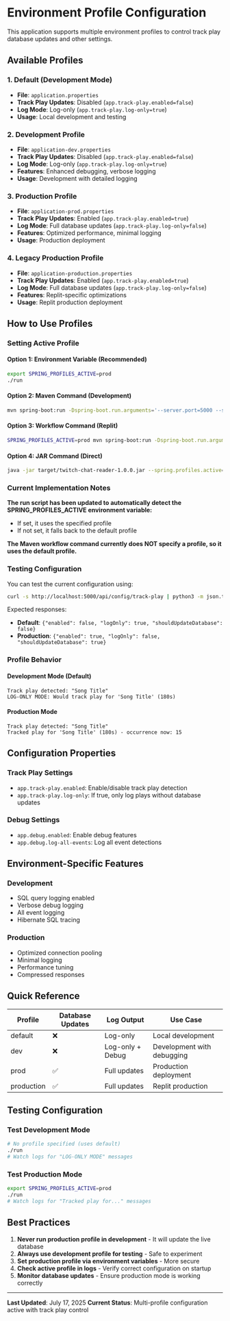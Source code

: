 # Environment Profile Configuration

This application supports multiple environment profiles to control track play database updates and other settings.

## Available Profiles

### 1. Default (Development Mode)
- **File**: `application.properties`
- **Track Play Updates**: Disabled (`app.track-play.enabled=false`)
- **Log Mode**: Log-only (`app.track-play.log-only=true`)
- **Usage**: Local development and testing

### 2. Development Profile
- **File**: `application-dev.properties`
- **Track Play Updates**: Disabled (`app.track-play.enabled=false`)
- **Log Mode**: Log-only (`app.track-play.log-only=true`)
- **Features**: Enhanced debugging, verbose logging
- **Usage**: Development with detailed logging

### 3. Production Profile
- **File**: `application-prod.properties`
- **Track Play Updates**: Enabled (`app.track-play.enabled=true`)
- **Log Mode**: Full database updates (`app.track-play.log-only=false`)
- **Features**: Optimized performance, minimal logging
- **Usage**: Production deployment

### 4. Legacy Production Profile
- **File**: `application-production.properties`
- **Track Play Updates**: Enabled (`app.track-play.enabled=true`)
- **Log Mode**: Full database updates (`app.track-play.log-only=false`)
- **Features**: Replit-specific optimizations
- **Usage**: Replit production deployment

## How to Use Profiles

### Setting Active Profile

#### Option 1: Environment Variable (Recommended)
```bash
export SPRING_PROFILES_ACTIVE=prod
./run
```

#### Option 2: Maven Command (Development)
```bash
mvn spring-boot:run -Dspring-boot.run.arguments='--server.port=5000 --spring.profiles.active=prod'
```

#### Option 3: Workflow Command (Replit)
```bash
SPRING_PROFILES_ACTIVE=prod mvn spring-boot:run -Dspring-boot.run.arguments=--server.port=5000
```

#### Option 4: JAR Command (Direct)
```bash
java -jar target/twitch-chat-reader-1.0.0.jar --spring.profiles.active=prod
```

### Current Implementation Notes

**The run script has been updated to automatically detect the SPRING_PROFILES_ACTIVE environment variable:**
- If set, it uses the specified profile
- If not set, it falls back to the default profile

**The Maven workflow command currently does NOT specify a profile, so it uses the default profile.**

### Testing Configuration

You can test the current configuration using:
```bash
curl -s http://localhost:5000/api/config/track-play | python3 -m json.tool
```

Expected responses:
- **Default**: `{"enabled": false, "logOnly": true, "shouldUpdateDatabase": false}`
- **Production**: `{"enabled": true, "logOnly": false, "shouldUpdateDatabase": true}`

### Profile Behavior

#### Development Mode (Default)
```
Track play detected: "Song Title"
LOG-ONLY MODE: Would track play for 'Song Title' (180s)
```

#### Production Mode
```
Track play detected: "Song Title"
Tracked play for 'Song Title' (180s) - occurrence now: 15
```

## Configuration Properties

### Track Play Settings
- `app.track-play.enabled`: Enable/disable track play detection
- `app.track-play.log-only`: If true, only log plays without database updates

### Debug Settings
- `app.debug.enabled`: Enable debug features
- `app.debug.log-all-events`: Log all event detections

## Environment-Specific Features

### Development
- SQL query logging enabled
- Verbose debug logging
- All event logging
- Hibernate SQL tracing

### Production
- Optimized connection pooling
- Minimal logging
- Performance tuning
- Compressed responses

## Quick Reference

| Profile | Database Updates | Log Output | Use Case |
|---------|------------------|------------|----------|
| default | ❌ | Log-only | Local development |
| dev | ❌ | Log-only + Debug | Development with debugging |
| prod | ✅ | Full updates | Production deployment |
| production | ✅ | Full updates | Replit production |

## Testing Configuration

### Test Development Mode
```bash
# No profile specified (uses default)
./run
# Watch logs for "LOG-ONLY MODE" messages
```

### Test Production Mode
```bash
export SPRING_PROFILES_ACTIVE=prod
./run
# Watch logs for "Tracked play for..." messages
```

## Best Practices

1. **Never run production profile in development** - It will update the live database
2. **Always use development profile for testing** - Safe to experiment
3. **Set production profile via environment variables** - More secure
4. **Check active profile in logs** - Verify correct configuration on startup
5. **Monitor database updates** - Ensure production mode is working correctly

---

**Last Updated**: July 17, 2025
**Current Status**: Multi-profile configuration active with track play control